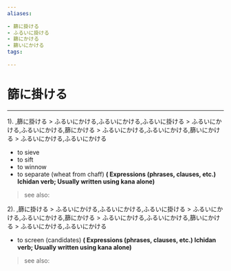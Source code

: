 ```yaml
---
aliases:
    
- 篩に掛ける
- ふるいに掛ける
- 篩にかける
- 篩いにかける
tags:
    
---
```


# 篩に掛ける
---
1).
,篩に掛ける > ふるいにかける,ふるいにかける,ふるいに掛ける > ふるいにかける,ふるいにかける,篩にかける > ふるいにかける,ふるいにかける,篩いにかける > ふるいにかける,ふるいにかける

- to sieve
- to sift
- to winnow
- to separate (wheat from chaff)
**( Expressions (phrases, clauses, etc.) Ichidan verb; Usually written using kana alone)**
> see also: 
            
2).
,篩に掛ける > ふるいにかける,ふるいにかける,ふるいに掛ける > ふるいにかける,ふるいにかける,篩にかける > ふるいにかける,ふるいにかける,篩いにかける > ふるいにかける,ふるいにかける

- to screen (candidates)
**( Expressions (phrases, clauses, etc.) Ichidan verb; Usually written using kana alone)**
> see also: 
            
